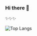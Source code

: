 ### Hi there 👋

<!--
**rodrigoTallar/rodrigoTallar** is a ✨ _special_ ✨ repository because its `README.md` (this file) appears on your GitHub profile.

Here are some ideas to get you started:

- 🔭 I’m currently working on ...
- 🌱 I’m currently learning ...
- 👯 I’m looking to collaborate on ...
- 🤔 I’m looking for help with ...
- 💬 Ask me about ...
- 📫 How to reach me: ...
- 😄 Pronouns: ...
- ⚡ Fun fact: ...
-->

✨✨✨

![Top Langs](https://github-readme-stats.vercel.app/api/top-langs/?username=rtallarr&layout=default&langs_count=5)
<!--[Top Langs](https://github-readme-stats.vercel.app/api/top-langs/?username=rtallarr&layout=compact) -->
